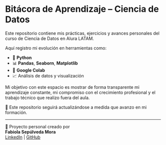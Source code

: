 # Bitácora de Aprendizaje – Ciencia de Datos

Este repositorio contiene mis prácticas, ejercicios y avances personales del curso de Ciencia de Datos en Alura LATAM.

Aquí registro mi evolución en herramientas como:

- 🐍 **Python**
- 📊 **Pandas**, **Seaborn**, **Matplotlib**
- 📑 **Google Colab**
- 📈 Análisis de datos y visualización

Mi objetivo con este espacio es mostrar de forma transparente mi aprendizaje constante, mi compromiso con el crecimiento profesional y el trabajo técnico que realizo fuera del aula.

🔄 Este repositorio seguirá actualizándose a medida que avanzo en mi formación.

---

📌 Proyecto personal creado por  
**Fabiola Sepúlveda Mora**  
[LinkedIn](https://www.linkedin.com/in/fabiola-sepulvedam) | [GitHub](https://github.com/FabiolaSepulveda)
